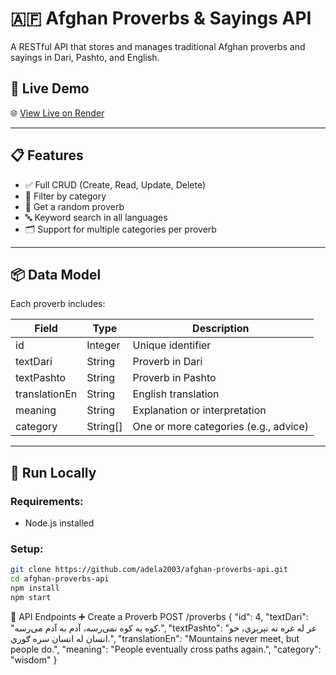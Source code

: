 # 🇦🇫 Afghan Proverbs & Sayings API

A RESTful API that stores and manages traditional Afghan proverbs and sayings in Dari, Pashto, and English.

## 📌 Live Demo

🌐 [View Live on Render](https://afghan-proverbs-api-jlrh.onrender.com)

---

## 📋 Features

- ✅ Full CRUD (Create, Read, Update, Delete)
- 🔎 Filter by category
- 🔁 Get a random proverb
- 🔤 Keyword search in all languages
- 🗂️ Support for multiple categories per proverb

---

## 📦 Data Model

Each proverb includes:

| Field         | Type     | Description                           |
| ------------- | -------- | ------------------------------------- |
| id            | Integer  | Unique identifier                     |
| textDari      | String   | Proverb in Dari                       |
| textPashto    | String   | Proverb in Pashto                     |
| translationEn | String   | English translation                   |
| meaning       | String   | Explanation or interpretation         |
| category      | String[] | One or more categories (e.g., advice) |

---

## 🚀 Run Locally

### Requirements:

- Node.js installed

### Setup:

```bash
git clone https://github.com/adela2003/afghan-proverbs-api.git
cd afghan-proverbs-api
npm install
npm start
```

📡 API Endpoints
➕ Create a Proverb
POST /proverbs
{
"id": 4,
"textDari": "کوه به کوه نمی‌رسه، آدم به آدم می‌رسه.",
"textPashto": "غر له غره نه تېرېږي، خو انسان له انسان سره ګوري.",
"translationEn": "Mountains never meet, but people do.",
"meaning": "People eventually cross paths again.",
"category": "wisdom"
}
